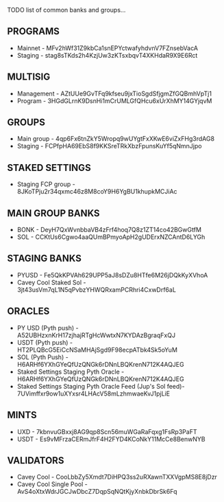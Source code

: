 TODO list of common banks and groups...

## PROGRAMS

- Mainnet - MFv2hWf31Z9kbCa1snEPYctwafyhdvnV7FZnsebVacA
- Staging - stag8sTKds2h4KzjUw3zKTsxbqvT4XKHdaR9X9E6Rct

## MULTISIG

- Management - AZtUUe9GvTFq9kfseu9jxTioSgdSfjgmZfGQBmhVpTj1
- Program - 3HGdGLrnK9DsnHi1mCrUMLGfQHcu6xUrXhMY14GYjqvM

## GROUPS

- Main group - 4qp6Fx6tnZkY5Wropq9wUYgtFxXKwE6viZxFHg3rdAG8
- Staging - FCPfpHA69EbS8f9KKSreTRkXbzFpunsKuYf5qNmnJjpo

## STAKED SETTINGS

- Staging FCP group - 8JKoTPju2r34qxmc46z8M8coY9H6YgBU1khupkMCJiAc

## MAIN GROUP BANKS

- BONK - DeyH7QxWvnbbaVB4zFrf4hoq7Q8z1ZT14co42BGwGtfM
- SOL - CCKtUs6Cgwo4aaQUmBPmyoApH2gUDErxNZCAntD6LYGh

## STAGING BANKS

- PYUSD - Fe5QkKPVAh629UPP5aJ8sDZu8HTfe6M26jDQkKyXVhoA
- Cavey Cool Staked Sol - 3jt43usVm7qL1N5qPvbzYHWQRxamPCRhri4CxwDrf6aL

## ORACLES

- PY USD (Pyth push) - A52UBHzxnKrH17zjhajRTgHcWwtxN7KYDAzBgraqFxQJ
- USDT (Pyth push) - HT2PLQBcG5EiCcNSaMHAjSgd9F98ecpATbk4Sk5oYuM
- SOL (Pyth Push) - H6ARHf6YXhGYeQfUzQNGk6rDNnLBQKrenN712K4AQJEG
- Staked Settings Staging Pyth Oracle - H6ARHf6YXhGYeQfUzQNGk6rDNnLBQKrenN712K4AQJEG 
- Staked Settings Staging Pyth Oracle Feed (Jup's Sol feed)- 7UVimffxr9ow1uXYxsr4LHAcV58mLzhmwaeKvJ1pjLiE

## MINTS

- UXD - 7kbnvuGBxxj8AG9qp8Scn56muWGaRaFqxg1FsRp3PaFT
- USDT - Es9vMFrzaCERmJfrF4H2FYD4KCoNkY11McCe8BenwNYB

## VALIDATORS

- Cavey Cool - CooLbbZy5Xmdt7DiHPQ3ss2uRXawnTXXVgpMS8E8jDzr
- Cavey Cool Single Pool - AvS4oXtxWdrJGCJwDbcZ7DqpSqNQtKjyXnbkDbrSk6Fq
